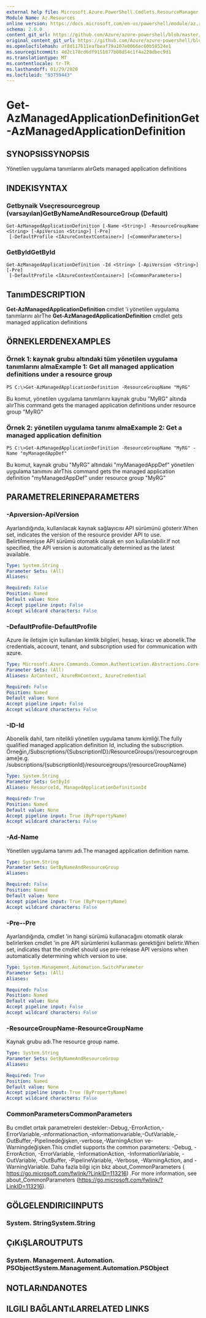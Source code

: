 ```yaml
---
external help file: Microsoft.Azure.PowerShell.Cmdlets.ResourceManager.dll-Help.xml
Module Name: Az.Resources
online version: https://docs.microsoft.com/en-us/powershell/module/az.resources/get-azmanagedapplicationdefinition
schema: 2.0.0
content_git_url: https://github.com/Azure/azure-powershell/blob/master/src/Resources/Resources/help/Get-AzManagedApplicationDefinition.md
original_content_git_url: https://github.com/Azure/azure-powershell/blob/master/src/Resources/Resources/help/Get-AzManagedApplicationDefinition.md
ms.openlocfilehash: af8d117611eafbeaf79a107e0066ec60b58524e1
ms.sourcegitcommit: 4d2c178cd6df9151877b08d54c1f4a228dbec9d1
ms.translationtype: MT
ms.contentlocale: tr-TR
ms.lasthandoff: 01/29/2020
ms.locfileid: "93759443"
---
```

# <span data-ttu-id="a221f-101">Get-AzManagedApplicationDefinition</span><span class="sxs-lookup"><span data-stu-id="a221f-101">Get-AzManagedApplicationDefinition</span></span>

## <span data-ttu-id="a221f-102">SYNOPSIS</span><span class="sxs-lookup"><span data-stu-id="a221f-102">SYNOPSIS</span></span>
<span data-ttu-id="a221f-103">Yönetilen uygulama tanımlarını alır</span><span class="sxs-lookup"><span data-stu-id="a221f-103">Gets managed application definitions</span></span>

## <span data-ttu-id="a221f-104">INDEKI</span><span class="sxs-lookup"><span data-stu-id="a221f-104">SYNTAX</span></span>

### <span data-ttu-id="a221f-105">Getbynaik Vseçresourcegroup (varsayılan)</span><span class="sxs-lookup"><span data-stu-id="a221f-105">GetByNameAndResourceGroup (Default)</span></span>
```
Get-AzManagedApplicationDefinition [-Name <String>] -ResourceGroupName <String> [-ApiVersion <String>] [-Pre]
 [-DefaultProfile <IAzureContextContainer>] [<CommonParameters>]
```

### <span data-ttu-id="a221f-106">GetById</span><span class="sxs-lookup"><span data-stu-id="a221f-106">GetById</span></span>
```
Get-AzManagedApplicationDefinition -Id <String> [-ApiVersion <String>] [-Pre]
 [-DefaultProfile <IAzureContextContainer>] [<CommonParameters>]
```

## <span data-ttu-id="a221f-107">Tanım</span><span class="sxs-lookup"><span data-stu-id="a221f-107">DESCRIPTION</span></span>
<span data-ttu-id="a221f-108">**Get-AzManagedApplicationDefinition** cmdlet 'i yönetilen uygulama tanımlarını alır</span><span class="sxs-lookup"><span data-stu-id="a221f-108">The **Get-AzManagedApplicationDefinition** cmdlet gets managed application definitions</span></span>

## <span data-ttu-id="a221f-109">ÖRNEKLERDEN</span><span class="sxs-lookup"><span data-stu-id="a221f-109">EXAMPLES</span></span>

### <span data-ttu-id="a221f-110">Örnek 1: kaynak grubu altındaki tüm yönetilen uygulama tanımlarını alma</span><span class="sxs-lookup"><span data-stu-id="a221f-110">Example 1: Get all managed application definitions under a resource group</span></span>
```
PS C:\>Get-AzManagedApplicationDefinition -ResourceGroupName "MyRG"
```

<span data-ttu-id="a221f-111">Bu komut, yönetilen uygulama tanımlarını kaynak grubu "MyRG" altında alır</span><span class="sxs-lookup"><span data-stu-id="a221f-111">This command gets the managed application definitions under resource group "MyRG"</span></span>

### <span data-ttu-id="a221f-112">Örnek 2: yönetilen uygulama tanımı alma</span><span class="sxs-lookup"><span data-stu-id="a221f-112">Example 2: Get a managed application definition</span></span>
```
PS C:\>Get-AzManagedApplicationDefinition -ResourceGroupName "MyRG" -Name "myManagedAppDef"
```

<span data-ttu-id="a221f-113">Bu komut, kaynak grubu "MyRG" altındaki "myManagedAppDef" yönetilen uygulama tanımını alır</span><span class="sxs-lookup"><span data-stu-id="a221f-113">This command gets the managed application definition "myManagedAppDef" under resource group "MyRG"</span></span>

## <span data-ttu-id="a221f-114">PARAMETRELERINE</span><span class="sxs-lookup"><span data-stu-id="a221f-114">PARAMETERS</span></span>

### <span data-ttu-id="a221f-115">-Apıversion</span><span class="sxs-lookup"><span data-stu-id="a221f-115">-ApiVersion</span></span>
<span data-ttu-id="a221f-116">Ayarlandığında, kullanılacak kaynak sağlayıcısı API sürümünü gösterir.</span><span class="sxs-lookup"><span data-stu-id="a221f-116">When set, indicates the version of the resource provider API to use.</span></span>
<span data-ttu-id="a221f-117">Belirtilmemişse API sürümü otomatik olarak en son kullanılabilir.</span><span class="sxs-lookup"><span data-stu-id="a221f-117">If not specified, the API version is automatically determined as the latest available.</span></span>

```yaml
Type: System.String
Parameter Sets: (All)
Aliases:

Required: False
Position: Named
Default value: None
Accept pipeline input: False
Accept wildcard characters: False
```

### <span data-ttu-id="a221f-118">-DefaultProfile</span><span class="sxs-lookup"><span data-stu-id="a221f-118">-DefaultProfile</span></span>
<span data-ttu-id="a221f-119">Azure ile iletişim için kullanılan kimlik bilgileri, hesap, kiracı ve abonelik.</span><span class="sxs-lookup"><span data-stu-id="a221f-119">The credentials, account, tenant, and subscription used for communication with azure.</span></span>

```yaml
Type: Microsoft.Azure.Commands.Common.Authentication.Abstractions.Core.IAzureContextContainer
Parameter Sets: (All)
Aliases: AzContext, AzureRmContext, AzureCredential

Required: False
Position: Named
Default value: None
Accept pipeline input: False
Accept wildcard characters: False
```

### <span data-ttu-id="a221f-120">-ID</span><span class="sxs-lookup"><span data-stu-id="a221f-120">-Id</span></span>
<span data-ttu-id="a221f-121">Abonelik dahil, tam nitelikli yönetilen uygulama tanımı kimliği.</span><span class="sxs-lookup"><span data-stu-id="a221f-121">The fully qualified managed application definition Id, including the subscription.</span></span>
<span data-ttu-id="a221f-122">Örneğin,/Subscriptions/{SubscriptionID}/ResourceGroups/{resourcegroupname}</span><span class="sxs-lookup"><span data-stu-id="a221f-122">e.g. /subscriptions/{subscriptionId}/resourcegroups/{resourceGroupName}</span></span>

```yaml
Type: System.String
Parameter Sets: GetById
Aliases: ResourceId, ManagedApplicationDefinitionId

Required: True
Position: Named
Default value: None
Accept pipeline input: True (ByPropertyName)
Accept wildcard characters: False
```

### <span data-ttu-id="a221f-123">-Ad</span><span class="sxs-lookup"><span data-stu-id="a221f-123">-Name</span></span>
<span data-ttu-id="a221f-124">Yönetilen uygulama tanımı adı.</span><span class="sxs-lookup"><span data-stu-id="a221f-124">The managed application definition name.</span></span>

```yaml
Type: System.String
Parameter Sets: GetByNameAndResourceGroup
Aliases:

Required: False
Position: Named
Default value: None
Accept pipeline input: True (ByPropertyName)
Accept wildcard characters: False
```

### <span data-ttu-id="a221f-125">-Pre-</span><span class="sxs-lookup"><span data-stu-id="a221f-125">-Pre</span></span>
<span data-ttu-id="a221f-126">Ayarlandığında, cmdlet 'in hangi sürümü kullanacağını otomatik olarak belirlerken cmdlet 'in pre API sürümlerini kullanması gerektiğini belirtir.</span><span class="sxs-lookup"><span data-stu-id="a221f-126">When set, indicates that the cmdlet should use pre-release API versions when automatically determining which version to use.</span></span>

```yaml
Type: System.Management.Automation.SwitchParameter
Parameter Sets: (All)
Aliases:

Required: False
Position: Named
Default value: None
Accept pipeline input: False
Accept wildcard characters: False
```

### <span data-ttu-id="a221f-127">-ResourceGroupName</span><span class="sxs-lookup"><span data-stu-id="a221f-127">-ResourceGroupName</span></span>
<span data-ttu-id="a221f-128">Kaynak grubu adı.</span><span class="sxs-lookup"><span data-stu-id="a221f-128">The resource group name.</span></span>

```yaml
Type: System.String
Parameter Sets: GetByNameAndResourceGroup
Aliases:

Required: True
Position: Named
Default value: None
Accept pipeline input: True (ByPropertyName)
Accept wildcard characters: False
```

### <span data-ttu-id="a221f-129">CommonParameters</span><span class="sxs-lookup"><span data-stu-id="a221f-129">CommonParameters</span></span>
<span data-ttu-id="a221f-130">Bu cmdlet ortak parametreleri destekler:-Debug,-ErrorAction,-ErrorVariable,-ınformationaction,-ınformationvariable,-OutVariable,-OutBuffer,-Pipelinedeğişken,-verbose,-WarningAction ve-Warningdeğişken.</span><span class="sxs-lookup"><span data-stu-id="a221f-130">This cmdlet supports the common parameters: -Debug, -ErrorAction, -ErrorVariable, -InformationAction, -InformationVariable, -OutVariable, -OutBuffer, -PipelineVariable, -Verbose, -WarningAction, and -WarningVariable.</span></span> <span data-ttu-id="a221f-131">Daha fazla bilgi için bkz about_CommonParameters ( https://go.microsoft.com/fwlink/?LinkID=113216) .</span><span class="sxs-lookup"><span data-stu-id="a221f-131">For more information, see about_CommonParameters (https://go.microsoft.com/fwlink/?LinkID=113216).</span></span>

## <span data-ttu-id="a221f-132">GÖLGELENDIRICI</span><span class="sxs-lookup"><span data-stu-id="a221f-132">INPUTS</span></span>

### <span data-ttu-id="a221f-133">System. String</span><span class="sxs-lookup"><span data-stu-id="a221f-133">System.String</span></span>

## <span data-ttu-id="a221f-134">ÇıKıŞLAR</span><span class="sxs-lookup"><span data-stu-id="a221f-134">OUTPUTS</span></span>

### <span data-ttu-id="a221f-135">System. Management. Automation. PSObject</span><span class="sxs-lookup"><span data-stu-id="a221f-135">System.Management.Automation.PSObject</span></span>

## <span data-ttu-id="a221f-136">NOTLARıNDA</span><span class="sxs-lookup"><span data-stu-id="a221f-136">NOTES</span></span>

## <span data-ttu-id="a221f-137">ILGILI BAĞLANTıLAR</span><span class="sxs-lookup"><span data-stu-id="a221f-137">RELATED LINKS</span></span>
